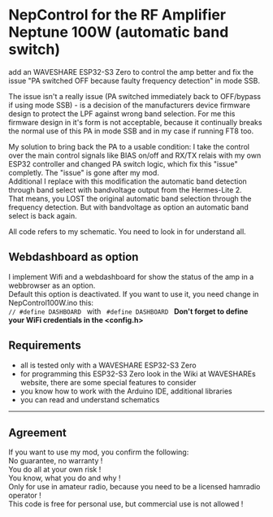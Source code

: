 # NepControl for the RF Amplifier Neptune 100W (automatic band switch)

add an WAVESHARE ESP32-S3 Zero to control the amp better and fix the issue "PA switched OFF because faulty frequency detection" in mode SSB.

The issue isn't a really issue (PA switched immediately back to OFF/bypass if using mode SSB) - is a decision of the manufacturers device firmware design to protect the LPF against wrong band selection.
For me this firmware design in it's form is not acceptable, because it continually breaks the normal use of this PA in mode SSB and in my case if running FT8 too.

My solution to bring back the PA to a usable condition: I take the control over the main control signals like BIAS on/off and RX/TX relais with my own ESP32 controller and changed PA switch logic, which fix this "issue" completly. The "issue" is gone after my mod.<br>
Additional I replace with this modification the automatic band detection through band select with bandvoltage output from the Hermes-Lite 2.<br>
That means, you LOST the original automatic band selection through the frequency detection. But with bandvoltage as option an automatic band select is back again.

All code refers to my schematic. You need to look in for understand all.

## Webdashboard as option

I implement Wifi and a webdashboard for show the status of the amp in a webbrowser as an option.<br>
Default this option is deactivated. If you want to use it, you need change in NepControl100W.ino this:
<code>
// #define DASHBOARD
</code>
with
<code>
#define DASHBOARD
</code>
__Don't forget to define your WiFi credentials in the <config.h>__

## Requirements

- all is tested only with a WAVESHARE ESP32-S3 Zero
- for programming this ESP32-S3 Zero look in the Wiki at WAVESHAREs website, there are some special features to consider
- you know how to work with the Arduino IDE, additional libraries
- you can read and understand schematics

<hr>

## Agreement

If you want to use my mod, you confirm the following:<BR>
No guarantee, no warranty !<BR>
You do all at your own risk !<BR>
You know, what you do and why !<BR>
Only for use in amateur radio, because you need to be a licensed hamradio operator !<br>
This code is free for personal use, but commercial use is not allowed !
